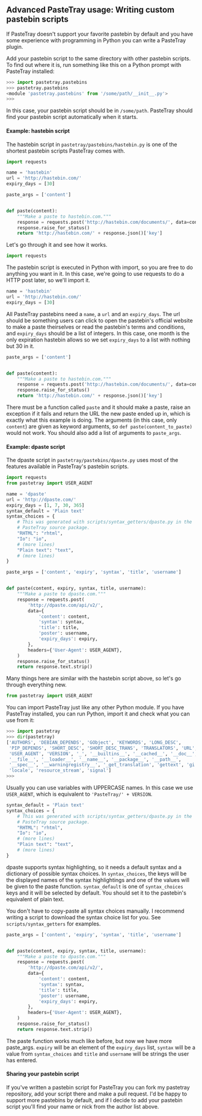 ## Advanced PasteTray usage: Writing custom pastebin scripts

If PasteTray doesn't support your favorite pastebin by default and you
have some experience with programming in Python you can write a
PasteTray plugin.

Add your pastebin script to the same directory with other pastebin
scripts. To find out where it is, run something like this on a Python
prompt with PasteTray installed:

```py
>>> import pastetray.pastebins
>>> pastetray.pastebins
<module 'pastetray.pastebins' from '/some/path/__init__.py'>
>>> 
```

In this case, your pastebin script should be in `/some/path`. PasteTray
should find your pastebin script automatically when it starts.

#### Example: hastebin script

The hastebin script in `pastetray/pastebins/hastebin.py` is one of the
shortest pastebin scripts PasteTray comes with.

```py
import requests

name = 'hastebin'
url = 'http://hastebin.com/'
expiry_days = [30]

paste_args = ['content']


def paste(content):
    """Make a paste to hastebin.com."""
    response = requests.post('http://hastebin.com/documents/', data=content)
    response.raise_for_status()
    return 'http://hastebin.com/' + response.json()['key']
```

Let's go through it and see how it works.

```py
import requests
```

The pastebin script is executed in Python with import, so you are free
to do anything you want in it. In this case, we're going to use requests
to do a HTTP post later, so we'll import it.

```py
name = 'hastebin'
url = 'http://hastebin.com/'
expiry_days = [30]
```

All PasteTray pastebins need a `name`, a `url` and an `expiry_days`. The
url should be something users can click to open the pastebin's official
website to make a paste theirselves or read the pastebin's terms and
conditions, and `expiry_days` should be a list of integers. In this
case, one month is the only expiration hastebin allows so we set
`expiry_days` to a list with nothing but 30 in it.

```py
paste_args = ['content']


def paste(content):
    """Make a paste to hastebin.com."""
    response = requests.post('http://hastebin.com/documents/', data=content)
    response.raise_for_status()
    return 'http://hastebin.com/' + response.json()['key']
```

There must be a function called `paste` and it should make a paste,
raise an exception if it fails and return the URL the new paste ended up
in, which is exactly what this example is doing. The arguments (in this
case, only `content`) are given as keyword arguments, so
`def paste(content_to_paste)` would not work. You should also add a list
of arguments to `paste_args`.

#### Example: dpaste script

The dpaste script in `pastetray/pastebins/dpaste.py` uses most of the
features available in PasteTray's pastebin scripts.

```py
import requests
from pastetray import USER_AGENT

name = 'dpaste'
url = 'http://dpaste.com/'
expiry_days = [1, 7, 30, 365]
syntax_default = 'Plain text'
syntax_choices = {
    # This was generated with scripts/syntax_getters/dpaste.py in the
    # PasteTray source package.
    "RHTML": "rhtml",
    "Io": "io",
    # (more lines)
    "Plain text": "text",
    # (more lines)
}

paste_args = ['content', 'expiry', 'syntax', 'title', 'username']


def paste(content, expiry, syntax, title, username):
    """Make a paste to dpaste.com."""
    response = requests.post(
        'http://dpaste.com/api/v2/',
        data={
            'content': content,
            'syntax': syntax,
            'title': title,
            'poster': username,
            'expiry_days': expiry,
        },
        headers={'User-Agent': USER_AGENT},
    )
    response.raise_for_status()
    return response.text.strip()
```

Many things here are similar with the hastebin script above, so let's go
through everything new.

```py
from pastetray import USER_AGENT
```

You can import PasteTray just like any other Python module. If you have
PasteTray installed, you can run Python, import it and check what you
can use from it:

```py
>>> import pastetray
>>> dir(pastetray)
['AUTHORS', 'DEBIAN_DEPENDS', 'GObject', 'KEYWORDS', 'LONG_DESC',
 'PIP_DEPENDS', 'SHORT_DESC', 'SHORT_DESC_TRANS', 'TRANSLATORS', 'URL',
 'USER_AGENT', 'VERSION', '_', '__builtins__', '__cached__', '__doc__',
 '__file__', '__loader__', '__name__', '__package__', '__path__',
 '__spec__', '__warningregistry__', '_get_translation', 'gettext', 'gi',
 'locale', 'resource_stream', 'signal']
>>> 
```

Usually you can use variables with UPPERCASE names. In this case we use
`USER_AGENT`, which is equivalent to `'PasteTray/' + VERSION`.

```py
syntax_default = 'Plain text'
syntax_choices = {
    # This was generated with scripts/syntax_getters/dpaste.py in the
    # PasteTray source package.
    "RHTML": "rhtml",
    "Io": "io",
    # (more lines)
    "Plain text": "text",
    # (more lines)
}
```

dpaste supports syntax highlighting, so it needs a default syntax and a
dictionary of possible syntax choices. In `syntax_choices`, the keys
will be the displayed names of the syntax highlightings and one of the
values will be given to the paste function. `syntax_default` is one of
`syntax_choices` keys and it will be selected by default. You should set
it to the pastebin's equivalent of plain text.

You don't have to copy-paste all syntax choices manually. I recommend
writing a script to download the syntax choice list for you. See
`scripts/syntax_getters` for examples.

```py
paste_args = ['content', 'expiry', 'syntax', 'title', 'username']


def paste(content, expiry, syntax, title, username):
    """Make a paste to dpaste.com."""
    response = requests.post(
        'http://dpaste.com/api/v2/',
        data={
            'content': content,
            'syntax': syntax,
            'title': title,
            'poster': username,
            'expiry_days': expiry,
        },
        headers={'User-Agent': USER_AGENT},
    )
    response.raise_for_status()
    return response.text.strip()
```

The paste function works much like before, but now we have more
paste_args. `expiry` will be an element of the `expiry_days` list,
`syntax` will be a value from `syntax_choices` and `title` and
`username` will be strings the user has entered.

#### Sharing your pastebin script

If you've written a pastebin script for PasteTray you can fork my
pastetray repository, add your script there and make a pull request. I'd
be happy to support more pastebins by default, and if I decide to add
your pastebin script you'll find your name or nick from the author list
above.

